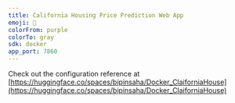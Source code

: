 ```yaml
---
title: California Housing Price Prediction Web App
emoji: 🐳
colorFrom: purple
colorTo: gray
sdk: docker
app_port: 7860
---
```

Check out the configuration reference at [https://huggingface.co/spaces/bipinsaha/Docker_ClaiforniaHouse](https://huggingface.co/spaces/bipinsaha/Docker_ClaiforniaHouse)


